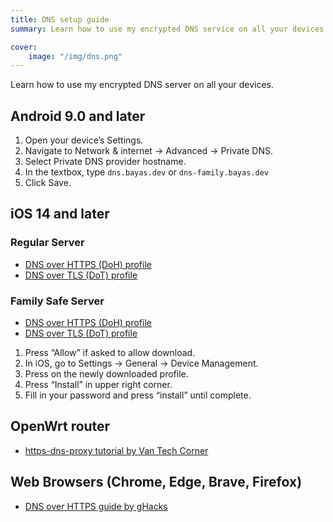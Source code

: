 ```yaml
---
title: DNS setup guide
summary: Learn how to use my encrypted DNS service on all your devices.

cover:
    image: "/img/dns.png"
---
```


Learn how to use my encrypted DNS server on all your devices.

## Android 9.0 and later

1. Open your device’s Settings.
2. Navigate to Network & internet -> Advanced -> Private DNS.
3. Select Private DNS provider hostname.
4. In the textbox, type `dns.bayas.dev` or `dns-family.bayas.dev`
5. Click Save.

## iOS 14 and later

### Regular Server

- [DNS over HTTPS (DoH) profile](/resources/doh.mobileconfig)
- [DNS over TLS (DoT) profile](/resources/dot.mobileconfig)

### Family Safe Server

- [DNS over HTTPS (DoH) profile](/resources/doh-family.mobileconfig)
- [DNS over TLS (DoT) profile](/resources/dot-family.mobileconfig)

1. Press “Allow” if asked to allow download.
2. In iOS, go to Settings -> General -> Device Management.
3. Press on the newly downloaded profile.
4. Press “Install” in upper right corner.
5. Fill in your password and press “install” until complete.

## OpenWrt router

- [https-dns-proxy tutorial by Van Tech Corner](https://www.youtube.com/watch?v=ySkqc_7Xc3U)

## Web Browsers (Chrome, Edge, Brave, Firefox)

- [DNS over HTTPS guide by gHacks](https://www.ghacks.net/2021/10/23/how-to-enable-dns-over-https-secure-dns-in-chrome-brave-edge-firefox-and-other-browsers/)
